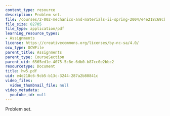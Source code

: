 ```yaml
---
content_type: resource
description: Problem set.
file: /courses/2-002-mechanics-and-materials-ii-spring-2004/e4e218c69cb5b13c3244287a2b80841c_hw5.pdf
file_size: 82705
file_type: application/pdf
learning_resource_types:
- Assignments
license: https://creativecommons.org/licenses/by-nc-sa/4.0/
ocw_type: OCWFile
parent_title: Assignments
parent_type: CourseSection
parent_uid: 6565ed1e-4075-5c8e-6db0-b87cc0e2bbc2
resourcetype: Document
title: hw5.pdf
uid: e4e218c6-9cb5-b13c-3244-287a2b80841c
video_files:
  video_thumbnail_file: null
video_metadata:
  youtube_id: null
---
```

Problem set.